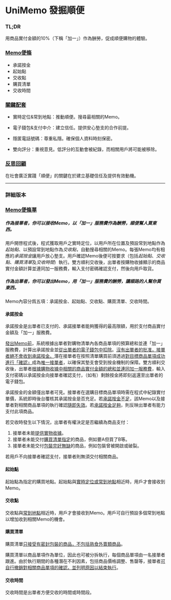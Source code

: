# UniMemo 發掘順便

### TL;DR

用商品實付金額的10%（下稱「加一」）作為酬勞，促成順便購物的體驗。

### <u>Memo便條</u>

- 承諾按金
- 起始點
- 交收點
- 購買清單
- 交收時間

### <u>關鍵配套</u>

- 實時定位&常到地點：推動順便。搜尋最相關的Memo。

- 電子錢包&支付中介：建立信任。提供安心墊支的合作前提。
- 隱匿電話號碼：尊重私隱。確保個人資料時刻保密。
- 雙向評分：重視意見。低評分的互動會被紀錄，而相關用戶將可能被移除。

### <u>反思回顧</u>

在社會廣泛實踐「順便」的關鍵在於建立基礎信任及提供有效動機。



___





### 詳細版本

### <u>Memo便條單</u>

##### 作為接單者，你可以接收Memo，以「加一」服務費作為酬勞，順便幫人買東西。

用戶開啓程式後，程式獲取用戶之實時定位，以用戶所在位置及預設常到地點作為*起始點*、以預設常到地點作為*交收點*，自動搜尋相關的Memo。每張Memo均有相應的*承諾按金*讓用戶放心墊支。用戶確認Memo後便可按要求（包括*起始點*、*交收點*、*購買清單*及*交收時間*）執行。雙方順利交收後，出單者按購物收據顯示的商品實付金額計算並連同加一服務費，輸入支付密碼確認支付，然後向用戶取貨。

##### 作為出單者，你可以發出Memo，用「加一」服務費的酬勞，讓順路的人幫你買東西。

Memo內容分爲五項：承諾按金、起始點、交收點、購買清單、交收時間。

#### 承諾按金

承諾按金是出單者已支付的、承諾接單者能夠獲得的最高限額，用於支付商品實付金額及「加一」服務費。

<u>發出Memo前</u>，系統根據出單者對購物清單內各商品單項的預算總和並連「加一」服務費，計算出承諾按金並<u>從出單者的電子錢包中扣除</u>。<u>沒有出單者的批准，接單者絕不會收到承諾按金。</u>潛在接單者在按照清單購買前須透過<u>對目標商品單項成功進行「確認」</u>成為<u>唯一接單者</u>，以確保其墊支會受到按金機制的保障。雙方順利交收後，出單者<u>根據購物收據中相關的商品實付金額的總和並連同加一服務費</u>，輸入支付密碼以承諾按金向接單者確認支付，（如有）剩餘按金將即刻返還至出單者的電子錢包。

承諾按金的金額僅出單者可見。接單者在選購目標商品單項時需在程式中紀錄實付單價，系統即時後台覆核其承諾按金是否充足。若<u>承諾按金不足</u>，該Memo以及接單者對相關商品單項的執行確認<u>隨即失效</u>。若<u>承諾按金足夠</u>，則反映出單者有能力支付此項商品。

若交收時發生以下情況，出單者有權決定是否繼續為商品支付：

1. 接單者未能<u>提供實物收據</u>。
2. 接單者未能交付<u>購買清單指定</u>的商品，例如要A但買了B等。
3. 接單者未能交付<u>包裝完好無缺</u>的商品，例如包裝曾被開啟或破裂。

若用戶不向接單者確認支付，接單者則無須交付相關商品。



#### 起始點

起始點為指定的購買地點。起始點與<u>實時定位或常到地點</u>相近時，用戶才會接收到Memo。



#### 交收點

交收點與<u>常到地點</u>相近時，用戶才會接收到Memo。用戶可自行預設多個常到地點以增加收到相關Memo的機會。



#### 購買清單

購買清單<u>只接受有密封包裝的商品，不包括熟食外賣類商品</u>。

購買清單以商品單項作為單位，因此也可被分拆執行，每個商品單項由一名接單者跟進。由於執行期間的各種潛在不利因素，包括商品價格調整、售罄等，接單者<u>可自行撤銷對相關商品單項的確認，並列明原因以結束執行</u>。



#### 交收時間

交收時間是出單者方便交收的時間或時間段。